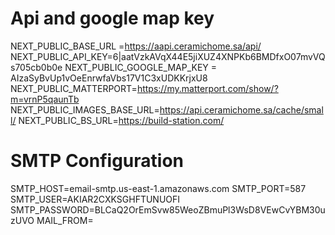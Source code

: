 # Api and google map key
NEXT_PUBLIC_BASE_URL =https://aapi.ceramichome.sa/api/
NEXT_PUBLIC_API_KEY=6|aatVzkAVqX44E5jiXUZ4XNPKb6BMDfxO07mvVQs705cb0b0e
NEXT_PUBLIC_GOOGLE_MAP_KEY = AIzaSyBvUp1vOeEnrwfaVbs17V1C3xUDKKrjxU8
NEXT_PUBLIC_MATTERPORT=https://my.matterport.com/show/?m=vrnP5qaunTb
NEXT_PUBLIC_IMAGES_BASE_URL=https://api.ceramichome.sa/cache/small/
NEXT_PUBLIC_BS_URL=https://build-station.com/

# SMTP Configuration
SMTP_HOST=email-smtp.us-east-1.amazonaws.com
SMTP_PORT=587
SMTP_USER=AKIAR2CXKSGHFTUNUOFI
SMTP_PASSWORD=BLCaQ2OrEmSvw85WeoZBmuPl3WsD8VEwCvYBM30uzUVO
MAIL_FROM=

